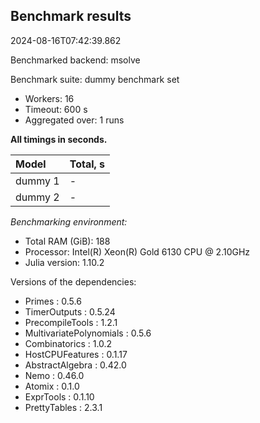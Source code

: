 ## Benchmark results

2024-08-16T07:42:39.862

Benchmarked backend: msolve

Benchmark suite: dummy benchmark set

- Workers: 16
- Timeout: 600 s
- Aggregated over: 1 runs

**All timings in seconds.**

|Model|Total, s|
|:----|---|
|dummy 1| - |
|dummy 2| - |

*Benchmarking environment:*

* Total RAM (GiB): 188
* Processor: Intel(R) Xeon(R) Gold 6130 CPU @ 2.10GHz
* Julia version: 1.10.2

Versions of the dependencies:

* Primes : 0.5.6
* TimerOutputs : 0.5.24
* PrecompileTools : 1.2.1
* MultivariatePolynomials : 0.5.6
* Combinatorics : 1.0.2
* HostCPUFeatures : 0.1.17
* AbstractAlgebra : 0.42.0
* Nemo : 0.46.0
* Atomix : 0.1.0
* ExprTools : 0.1.10
* PrettyTables : 2.3.1
